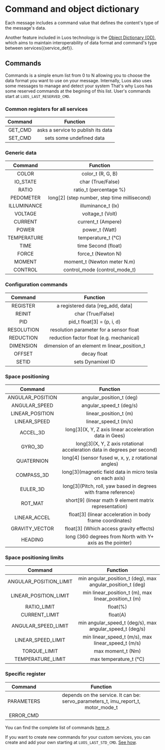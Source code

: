 # Command and object dictionary

Each message includes a command value that defines the content's type of the message's data.

Another feature included in Luos technology is the [Object Dictionary (OD)](/docs/luos-technology/message/object-dictionary), which aims to maintain interoperability of data format and command's type between <span class="cust_tooltip">services<span class="cust_tooltiptext">{{service_def}}</span></span>.

## Commands

Commands is a simple enum list from 0 to N allowing you to choose the data format you want to use on your message.
Internally, Luos also uses some messages to manage and detect your system That's why Luos has some reserved commands at the begining of this list.
User's commands start at `LUOS_LAST_RESERVED_CMD`.

### Common registers for all services

| Command | Function |
| :---: | :---: |
| GET_CMD | asks a service to publish its data |
| SET_CMD | sets some undefined data |

### Generic data

| Command | Function |
| :---: | :---: |
| COLOR| color_t (R, G, B)|
| IO_STATE| char (True/False)|
| RATIO| ratio_t (percentage %)|
| PEDOMETER| long\[2\] (step number, step time millisecond)|
| ILLUMINANCE| illuminance_t (lx)|
| VOLTAGE| voltage_t (Volt)|
| CURRENT| current_t (Ampere)|
| POWER| power_t (Watt)|
| TEMPERATURE| temperature_t (°C)|
| TIME| time Second (float)|
| FORCE| force_t (Newton N)|
| MOMENT| moment_t (Newton meter N.m)|
| CONTROL| control_mode (control_mode_t)|

### Configuration commands

| Command | Function |
| :---: | :---: |
| REGISTER | a registered data \[reg_add, data\] |
| REINIT | char (True/False) |
| PID | pid_t float\[3\] = {p, i, d} |
| RESOLUTION | resolution parameter for a sensor float |
| REDUCTION | reduction factor float (e.g. mechanical) |
| DIMENSION | dimension of an element m linear_position_t |
| OFFSET | decay float |
| SETID | sets Dynamixel ID |

### Space positioning

| Command | Function |
| :---: | :---: |
| ANGULAR_POSITION | angular_position_t (deg) |
| ANGULAR_SPEED | angular_speed_t (deg/s) |
| LINEAR_POSITION | linear_position_t (m) |
| LINEAR_SPEED | linear_speed_t (m/s) |
| ACCEL_3D | long\[3\](X, Y, Z axis linear acceleration data in Gees) |
| GYRO_3D | long\[3\](X, Y, Z axis rotational acceleration data in degrees per second) |
| QUATERNION | long\[4\] (sensor fused w, x, y, z rotational angles) |
| COMPASS_3D | long\[3\](magnetic field data in micro tesla on each axis) |
| EULER_3D | long\[3\](Pitch, roll, yaw based in degrees with frame reference) |
| ROT_MAT | short\[9\] (linear math 9 element matrix representation) |
| LINEAR_ACCEL | float\[3\] (linear acceleration in body frame coordinates) |
| GRAVITY_VECTOR | float\[3\] (Which access gravity effects) |
| HEADING | long (360 degrees from North with Y+ axis as the pointer) |

### Space positioning limits

| Command | Function |
| :---: | :---: |
| ANGULAR_POSITION_LIMIT | min angular_position_t (deg), max angular_position_t (deg) |
| LINEAR_POSITION_LIMIT | min linear_position_t (m), max linear_position_t (m) |
| RATIO_LIMIT | float(%) |
| CURRENT_LIMIT | float(A) |
| ANGULAR_SPEED_LIMIT | min angular_speed_t (deg/s), max angular_speed_t (deg/s) |
| LINEAR_SPEED_LIMIT | min linear_speed_t (m/s), max linear_speed_t (m/s) |
| TORQUE_LIMIT | max moment_t (Nm) |
| TEMPERATURE_LIMIT | max temperature_t (°C) |

### Specific register

| Command | Function |
| :---: | :---: |
| PARAMETERS | depends on the service. It can be: servo_parameters_t, imu_report_t, motor_mode_t |
| ERROR_CMD | |


You can find the complete list of commands <a href="https://github.com/Luos-io/Luos/blob/master/inc/luos_list.h" target = "_blank">here &#8599;</a>.

If you want to create new commands for your custom services, you can create and add your own starting at `LUOS_LAST_STD_CMD`. [See how](/tutorials/tutorials).

